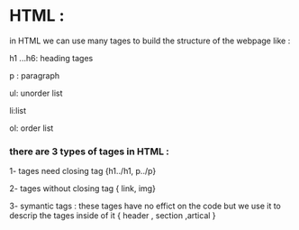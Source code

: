 # HTML :

in HTML we can use many tages to build the structure of the webpage  like :

h1 ...h6: heading tages 

p : paragraph 
 
ul: unorder list
 
 li:list 

 ol: order list 

 ### there are 3 types of tages in HTML : 

 1- tages need closing tag {h1../h1, p../p}

 2- tages without closing tag { link, img}

 3- symantic tags : these tages have no effict on the code but we use it to descrip the tages inside of it { header , section ,artical }
